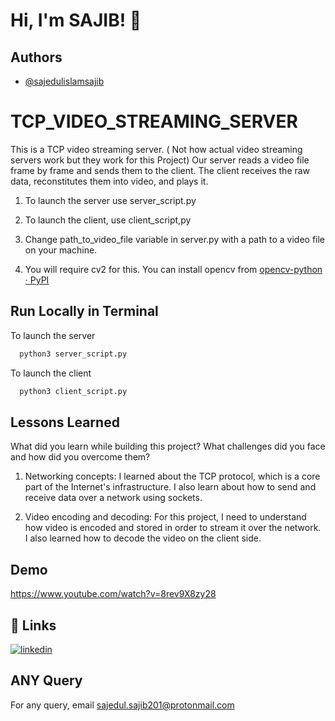 
# Hi, I'm SAJIB! 👋


## Authors

- [@sajedulislamsajib](https://github.com/sajedulislamsajib)


# TCP_VIDEO_STREAMING_SERVER

This is a TCP video streaming server. ( Not how actual
video streaming servers work but they work for this Project)
Our
server reads a video file frame by frame and sends them to the
client. The client receives the raw data, reconstitutes them into
video, and plays it.
1. To launch the server use server_script.py
2. To launch the client, use client_script,py
3. Change path_to_video_file variable in server.py with a path to a video file on your machine.

4. You will require cv2 for this. You can install opencv from
[opencv-python · PyPI](https://pypi.org/project/opencv-python/)
## Run Locally in Terminal

To launch the server

```bash
  python3 server_script.py
```

 To launch the client

```bash
  python3 client_script.py
```



## Lessons Learned

What did you learn while building this project? What challenges did you face and how did you overcome them?


1. Networking concepts: I learned about the TCP protocol, which is a core part of the Internet's infrastructure. I also learn about how to send and receive data over a network using sockets.

2. Video encoding and decoding: For this project, I need to understand how video is encoded and stored in order to stream it over the network. I also learned how to decode the video on the client side.


## Demo

https://www.youtube.com/watch?v=8rev9X8zy28


## 🔗 Links
[![linkedin](https://img.shields.io/badge/linkedin-0A66C2?style=for-the-badge&logo=linkedin&logoColor=white)](https://www.linkedin.com/in/sajedul-islam-sajib-78a07a1a8)


## ANY Query

For any query, email sajedul.sajib201@protonmail.com

